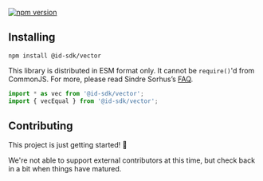 [![npm version](https://badge.fury.io/js/%40id-sdk%2Fvector.svg)](https://badge.fury.io/js/%40id-sdk%2Fvector)

## Installing

`npm install @id-sdk/vector`

This library is distributed in ESM format only.  It cannot be `require()`'d from CommonJS.
For more, please read Sindre Sorhus’s [FAQ](https://gist.github.com/sindresorhus/a39789f98801d908bbc7ff3ecc99d99c).

```js
import * as vec from '@id-sdk/vector';
import { vecEqual } from '@id-sdk/vector';
```


## Contributing

This project is just getting started! 🌱

We're not able to support external contributors at this time, but check back in a bit when things have matured.
